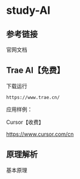 # study-AI


## 参考链接

官网文档


## Trae AI【免费】

下载运行

```
https://www.trae.cn/
```



应用样例：



Cursor【收费】

https://www.cursor.com/cn



## 原理解析

基本原理